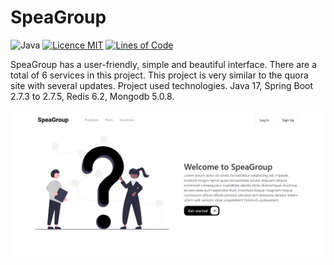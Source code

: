 # SpeaGroup

![Java](https://github.com/iluwatar/java-design-patterns/workflows/Java%20CI/badge.svg)
[![Licence MIT](https://img.shields.io/badge/license-MIT-blue.svg)](https://github.com/Nurislom373/SpeaGroup/blob/master/LICENSE)
[![Lines of Code](https://sonarcloud.io/api/project_badges/measure?project=Nurislom373_SpeaGroup&metric=ncloc)](https://sonarcloud.io/project/overview?id=Nurislom373_SpeaGroup)

SpeaGroup has a user-friendly, simple and beautiful interface. There are a total of 6 services in this project. This project is very similar to the quora site with several updates. Project used technologies. Java 17, Spring Boot 2.7.3 to 2.7.5, Redis 6.2, Mongodb 5.0.8.

![Web](etc/img/img.png)

